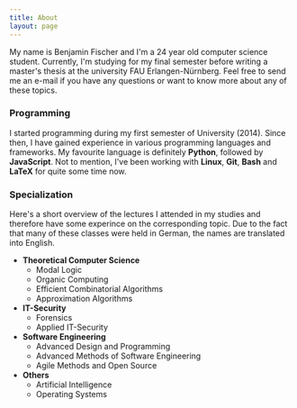 ```yaml
---
title: About
layout: page
---
```


My name is Benjamin Fischer and I'm a 24 year old computer science student.
Currently, I'm studying for my final semester before writing a master's thesis
at the university FAU Erlangen-Nürnberg. Feel free to send me an e-mail if you
have any questions or want to know more about any of these topics.

### Programming
I started programming during my first semester of University (2014).
Since then, I have gained experience in various programming languages and frameworks.
My favourite language is definitely __Python__, followed by __JavaScript__.
Not to mention, I've been working with __Linux__, __Git__, __Bash__ and __LaTeX__
for quite some time now.

### Specialization
Here's a short overview of the lectures I attended in my studies
and therefore have some experince on the corresponding topic.
Due to the fact that many of these classes were held in German,
the names are translated into English.

* __Theoretical Computer Science__
  * Modal Logic
  * Organic Computing
  * Efficient Combinatorial Algorithms
  * Approximation Algorithms
* __IT-Security__
  * Forensics
  * Applied IT-Security
* __Software Engineering__
  * Advanced Design and Programming
  * Advanced Methods of Software Engineering
  * Agile Methods and Open Source
* __Others__
  * Artificial Intelligence
  * Operating Systems 
